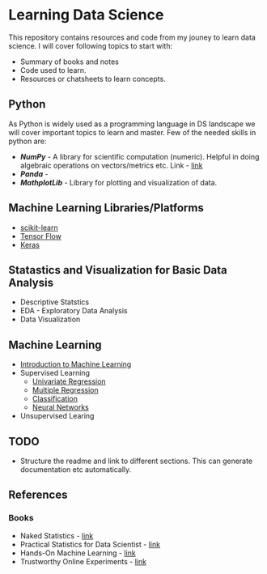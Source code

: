 # Learning Data Science
This repository contains resources and code from my jouney to learn data science. I will cover following topics to start with:
* Summary of books and notes
* Code used to learn.
* Resources or chatsheets to learn concepts.

## Python
As Python is widely used as a programming language in DS landscape we will cover important topics to learn and master. Few of the needed skills in python are:
* ***NumPy*** - A library for scientific computation (numeric). Helpful in doing algebraic operations on vectors/metrics etc. Link - [link](https://github.com/satishThakur/data-science/blob/main/python-resources/numpy-cheatsheet.ipynb "NumPy Cheatsheet")
* ***Panda*** - 
* ***MathplotLib*** - Library for plotting and visualization of data.

## Machine Learning Libraries/Platforms

* [scikit-learn](https://scikit-learn.org/stable/)
* [Tensor Flow](https://www.tensorflow.org/)
* [Keras](https://keras.io/)

## Statastics and Visualization for Basic Data Analysis
* Descriptive Statstics
* EDA - Exploratory Data Analysis
* Data Visualization

## Machine Learning
* [Introduction to Machine Learning](https://github.com/satishThakur/data-science/blob/main/machine-learning/ml-intro/notes.md)
* Supervised Learning
	- [Univariate Regression](https://github.com/satishThakur/data-science/blob/main/machine-learning/uni-regression/notes.md)
	- [Multiple Regression](https://github.com/satishThakur/data-science/blob/main/machine-learning/multi-regression/notes.md)
	- [Classification](https://github.com/satishThakur/data-science/blob/main/machine-learning/classification/notes.md) 
	- [Neural Networks](https://github.com/satishThakur/data-science/blob/main/machine-learning/neural-networks/nodes.md)
* Unsupervised Learing

## TODO
* Structure the readme and link to different sections. This can generate documentation etc automatically.

## References

### Books
* Naked Statistics - [link](https://www.amazon.in/Naked-Statistics-Stripping-Dread-Data/dp/039334777X)
* Practical Statistics for Data Scientist - [link](https://www.amazon.in/Practical-Statistics-Data-Scientists-Essential/dp/8194435005/ref=tmm_pap_swatch_0?_encoding=UTF8&qid=&sr=)
* Hands-On Machine Learning - [link](https://www.amazon.in/Hands-Machine-Learning-Scikit-Learn-Tensor/dp/9352139054/)
* Trustworthy Online Experiments - [link](https://www.amazon.in/Trustworthy-Online-Controlled-Experiments-Practical-ebook/dp/B0845Y3DJV/ref=sr_1_1?keywords=trustworthy+online+controlled+experiments&qid=1656069500&s=books&sprefix=trustworthy%2Cstripbooks%2C183&sr=1-1)
